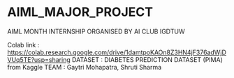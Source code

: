 # AIML_MAJOR_PROJECT

AIML MONTH INTERNSHIP ORGANISED BY AI CLUB IGDTUW

Colab link : https://colab.research.google.com/drive/1damtpoKAOn8Z3HN4jF376adWjDVUq5TE?usp=sharing
DATASET : DIABETES PREDICTION DATASET (PIMA) from Kaggle
TEAM : Gaytri Mohapatra, Shruti Sharma
